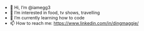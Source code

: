 - 👋 Hi, I’m @iamegg3
- 👀 I’m interested in food, tv shows, travelling
- 🌱 I’m currently learning how to code
- 📫 How to reach me: https://www.linkedin.com/in/dingmaggie/

<!---
iamegg3/iamegg3 is a ✨ special ✨ repository because its `README.md` (this file) appears on your GitHub profile.
You can click the Preview link to take a look at your changes.
- 💞️ I’m looking to collaborate on ...
--->
